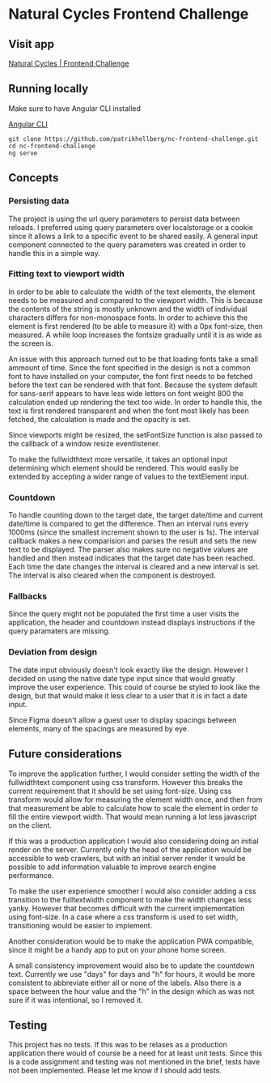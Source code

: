 # Natural Cycles Frontend Challenge

## Visit app

[Natural Cycles | Frontend Challenge](https://natural-cycles.netlify.app/)

## Running locally

Make sure to have Angular CLI installed

[Angular CLI](https://angular.io/cli)

```shell
git clone https://github.com/patrikhellberg/nc-frontend-challenge.git
cd nc-frontend-challenge
ng serve

```

## Concepts

### Persisting data

The project is using the url query parameters to persist data between reloads. I preferred using query parameters over localstorage or a cookie since it allows a link to a specific event to be shared easily. A general input component connected to the query parameters was created in order to handle this in a simple way.

### Fitting text to viewport width

In order to be able to calculate the width of the text elements, the element needs to be measured and compared to the viewport width. This is because the contents of the string is mostly unknown and the width of individual characters differs for non-monospace fonts.
In order to achieve this the element is first rendered (to be able to measure it) with a 0px font-size, then measured. A while loop increases the fontsize gradually until it is as wide as the screen is.

An issue with this approach turned out to be that loading fonts take a small ammount of time. Since the font specified in the design is not a common font to have installed on your computer, the font first needs to be fetched before the text can be rendered with that font. Because the system default for sans-serif appears to have less wide letters on font weight 800 the calculation ended up rendering the text too wide.
In order to handle this, the text is first rendered transparent and when the font most likely has been fetched, the calculation is made and the opacity is set.

Since viewports might be resized, the setFontSize function is also passed to the callback of a window resize eventlistener.

To make the fullwidthtext more versatile, it takes an optional input determining which element should be rendered. This would easily be extended by accepting a wider range of values to the textElement input.

### Countdown

To handle counting down to the target date, the target date/time and current date/time is compared to get the difference. Then an interval runs every 1000ms (since the smallest increment shown to the user is 1s). The interval callback makes a new comparision and parses the result and sets the new text to be displayed. The parser also makes sure no negative values are handled and then instead indicates that the target date has been reached.
Each time the date changes the interval is cleared and a new interval is set. The interval is also cleared when the component is destroyed.

### Fallbacks

Since the query might not be populated the first time a user visits the application, the header and countdown instead displays instructions if the query paramaters are missing.

### Deviation from design

The date input obviously doesn't look exactly like the design. However I decided on using the native date type input since that would greatly improve the user experience. This could of course be styled to look like the design, but that would make it less clear to a user that it is in fact a date input.

Since Figma doesn't allow a guest user to display spacings between elements, many of the spacings are measured by eye.

## Future considerations

To improve the application further, I would consider setting the width of the fullwidthtext component using css transform. However this breaks the current requirement that it should be set using font-size. Using css transform would allow for measuring the element width once, and then from that measurement be able to calculate how to scale the element in order to fill the entire viewport width. That would mean running a lot less javascript on the client.

If this was a production application I would also considering doing an initial render on the server. Currently only the head of the application would be accessible to web crawlers, but with an initial server render it would be possible to add information valuable to improve search engine performance.

To make the user experience smoother I would also consider adding a css transition to the fulltextwidth component to make the width changes less yanky. However that becomes difficult with the current implementation using font-size. In a case where a css transform is used to set width, transitioning would be easier to implement.

Another consideration would be to make the application PWA compatible, since it might be a handy app to put on your phone home screen.

A small consistency improvement would also be to update the countdown text. Currently we use "days" for days and "h" for hours, it would be more consistent to abbreviate either all or none of the labels. Also there is a space between the hour value and the "h" in the design which as was not sure if it was intentional, so I removed it.

## Testing

This project has no tests. If this was to be relases as a production application there would of course be a need for at least unit tests. Since this is a code assignment and testing was not mentioned in the brief, tests have not been implemented. Please let me know if I should add tests.
